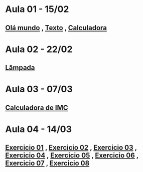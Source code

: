 # Aula 01 - 15/02
## [Olá mundo](https://rackaraujo.github.io/IW-II/Aula%201/ola%20mundo/) , [Texto](https://rackaraujo.github.io/IW-II/Aula%201/texto/) , [Calculadora](https://rackaraujo.github.io/IW-II/Aula%201/calculadora/)

# Aula 02 - 22/02
## [Lâmpada](https://rackaraujo.github.io/IW-II/Aula%202/)

# Aula 03 - 07/03
## [Calculadora de IMC](https://rackaraujo.github.io/IW-II/calculadora%20de%20imc/)

# Aula 04 - 14/03
## [Exercicio 01](https://rackaraujo.github.io/IW-II/Aula%204/Exercicio1/) , [Exercicio 02](https://rackaraujo.github.io/IW-II/Aula%204/Exercicio2/) , [Exercicio 03](https://rackaraujo.github.io/IW-II/Aula%204/Exercicio3/) , [Exercicio 04](https://rackaraujo.github.io/IW-II/Aula%204/Exercicio4/) , [Exercicio 05](https://rackaraujo.github.io/IW-II/Aula%204/Exercicio5/) , [Exercicio 06](https://rackaraujo.github.io/IW-II/Aula%204/Exercicio6/) , [Exercicio 07](https://rackaraujo.github.io/IW-II/Aula%204/Exercicio7/) , [Exercicio 08](https://rackaraujo.github.io/IW-II/Aula%204/Exercicio8/)

